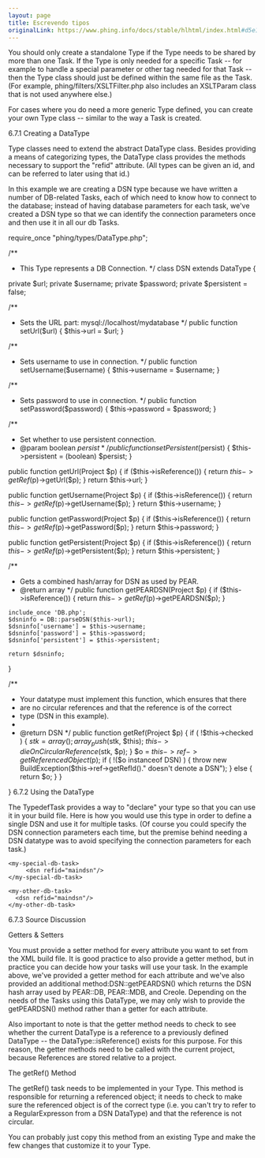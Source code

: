 ```yaml
---
layout: page
title: Escrevendo tipos
originalLink: https://www.phing.info/docs/stable/hlhtml/index.html#d5e1976
---
```


You should only create a standalone Type if the Type needs to be shared by more than one Task. If the Type 
is only needed for a specific Task -- for example to handle a special parameter or other tag needed for 
that Task -- then the Type class should just be defined within the same file as the Task. (For example, 
phing/filters/XSLTFilter.php also includes an XSLTParam class that is not used anywhere else.)

For cases where you do need a more generic Type defined, you can create your own Type class -- similar 
to the way a Task is created.

6.7.1 Creating a DataType

Type classes need to extend the abstract DataType class. Besides providing a means of categorizing types,
the DataType class provides the methods necessary to support the "refid" attribute. (All types can be given
 an id, and can be referred to later using that id.)

In this example we are creating a DSN type because we have written a number of DB-related Tasks, each of 
which need to know how to connect to the database; instead of having database parameters for each task, 
we've created a DSN type so that we can identify the connection parameters once and then use it in all our
 db Tasks.

require_once "phing/types/DataType.php";

/**
 * This Type represents a DB Connection.
 */
class DSN extends DataType {

  private $url;
  private $username;
  private $password;
  private $persistent = false;

  /**
   * Sets the URL part: mysql://localhost/mydatabase
   */
  public function setUrl($url) {
    $this->url = $url;
  }

  /**
   * Sets username to use in connection.
   */
  public function setUsername($username) {
    $this->username = $username;
  }

  /**
   * Sets password to use in connection.
   */
  public function setPassword($password) {
    $this->password = $password;
  }

  /**
   * Set whether to use persistent connection.
   * @param boolean $persist
   */
  public function setPersistent($persist) {
    $this->persistent = (boolean) $persist;
  }

  public function getUrl(Project $p) {
    if ($this->isReference()) {
      return $this->getRef($p)->getUrl($p);
    }
    return $this->url;
  }

  public function getUsername(Project $p) {
    if ($this->isReference()) {
      return $this->getRef($p)->getUsername($p);
    }
    return $this->username;
  }

  public function getPassword(Project $p) {
    if ($this->isReference()) {
      return $this->getRef($p)->getPassword($p);
    }
    return $this->password;
  }

  public function getPersistent(Project $p) {
    if ($this->isReference()) {
      return $this->getRef($p)->getPersistent($p);
    }
    return $this->persistent;
  }

  /**
   * Gets a combined hash/array for DSN as used by PEAR.
   * @return array
   */
  public function getPEARDSN(Project $p) {
    if ($this->isReference()) {
      return $this->getRef($p)->getPEARDSN($p);
    }

    include_once 'DB.php';
    $dsninfo = DB::parseDSN($this->url);
    $dsninfo['username'] = $this->username;
    $dsninfo['password'] = $this->password;
    $dsninfo['persistent'] = $this->persistent;

    return $dsninfo;
  }

  /**
   * Your datatype must implement this function, which ensures that there
   * are no circular references and that the reference is of the correct
   * type (DSN in this example).
   *
   * @return DSN
   */
  public function getRef(Project $p) {
    if ( !$this->checked ) {
      $stk = array();
      array_push($stk, $this);
      $this->dieOnCircularReference($stk, $p);
    }
    $o = $this->ref->getReferencedObject($p);
    if ( !($o instanceof DSN) ) {
      throw new BuildException($this->ref->getRefId()." doesn't denote a DSN");
    } else {
      return $o;
    }
  }

}
6.7.2 Using the DataType

The TypedefTask provides a way to "declare" your type so that you can use it in your build file. Here is how
 you would use this type in order to define a single DSN and use it for multiple tasks. (Of course you could
  specify the DSN connection parameters each time, but the premise behind needing a DSN datatype was to avoid 
  specifying the connection parameters for each task.)


<?xml version="1.0" ?>

<project name="test" basedir=".">

  <typedef name="dsn" classname="myapp.types.DSN" />

  <dsn
      id="maindsn"
      url="mysql://localhost/mydatabase"
      username="root"
      password=""
      persistent="false" />

  <target name="main">

    <my-special-db-task>
         <dsn refid="maindsn"/>
    </my-special-db-task>

    <my-other-db-task>
      <dsn refid="maindsn"/>
    </my-other-db-task>

  </target>

</project>
6.7.3 Source Discussion

Getters & Setters

You must provide a setter method for every attribute you want to set from the XML build file. It is good 
practice to also provide a getter method, but in practice you can decide how your tasks will use your task. 
In the example above, we've provided a getter method for each attribute and we've also provided an additional
 method:DSN::getPEARDSN() which returns the DSN hash array used by PEAR::DB, PEAR::MDB, and Creole. Depending
  on the needs of the Tasks using this DataType, we may only wish to provide the getPEARDSN() method rather 
  than a getter for each attribute.

Also important to note is that the getter method needs to check to see whether the current DataType is a 
reference to a previously defined DataType -- the DataType::isReference() exists for this purpose. For this
reason, the getter methods need to be called with the current project, because References are stored 
relative to a project.

The getRef() Method

The getRef() task needs to be implemented in your Type. This method is responsible for returning a referenced 
object; it needs to check to make sure the referenced object is of the correct type (i.e. you can't try to 
refer to a RegularExpresson from a DSN DataType) and that the reference is not circular.

You can probably just copy this method from an existing Type and make the few changes that customize it to 
your Type.